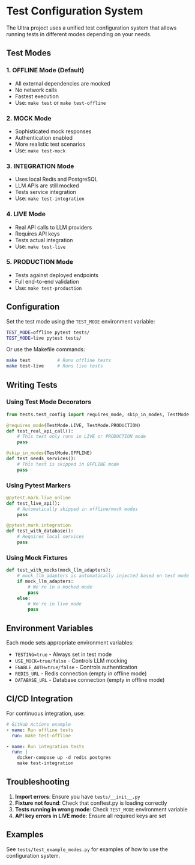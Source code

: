 # Test Configuration System

The Ultra project uses a unified test configuration system that allows running tests in different modes depending on your needs.

## Test Modes

### 1. **OFFLINE Mode** (Default)
- All external dependencies are mocked
- No network calls
- Fastest execution
- Use: `make test` or `make test-offline`

### 2. **MOCK Mode**
- Sophisticated mock responses
- Authentication enabled
- More realistic test scenarios
- Use: `make test-mock`

### 3. **INTEGRATION Mode**
- Uses local Redis and PostgreSQL
- LLM APIs are still mocked
- Tests service integration
- Use: `make test-integration`

### 4. **LIVE Mode**
- Real API calls to LLM providers
- Requires API keys
- Tests actual integration
- Use: `make test-live`

### 5. **PRODUCTION Mode**
- Tests against deployed endpoints
- Full end-to-end validation
- Use: `make test-production`

## Configuration

Set the test mode using the `TEST_MODE` environment variable:

```bash
TEST_MODE=offline pytest tests/
TEST_MODE=live pytest tests/
```

Or use the Makefile commands:

```bash
make test          # Runs offline tests
make test-live     # Runs live tests
```

## Writing Tests

### Using Test Mode Decorators

```python
from tests.test_config import requires_mode, skip_in_modes, TestMode

@requires_mode(TestMode.LIVE, TestMode.PRODUCTION)
def test_real_api_call():
    # This test only runs in LIVE or PRODUCTION mode
    pass

@skip_in_modes(TestMode.OFFLINE)
def test_needs_services():
    # This test is skipped in OFFLINE mode
    pass
```

### Using Pytest Markers

```python
@pytest.mark.live_online
def test_live_api():
    # Automatically skipped in offline/mock modes
    pass

@pytest.mark.integration
def test_with_database():
    # Requires local services
    pass
```

### Using Mock Fixtures

```python
def test_with_mocks(mock_llm_adapters):
    # mock_llm_adapters is automatically injected based on test mode
    if mock_llm_adapters:
        # We're in a mocked mode
        pass
    else:
        # We're in live mode
        pass
```

## Environment Variables

Each mode sets appropriate environment variables:

- `TESTING=true` - Always set in test mode
- `USE_MOCK=true/false` - Controls LLM mocking
- `ENABLE_AUTH=true/false` - Controls authentication
- `REDIS_URL` - Redis connection (empty in offline mode)
- `DATABASE_URL` - Database connection (empty in offline mode)

## CI/CD Integration

For continuous integration, use:

```yaml
# GitHub Actions example
- name: Run offline tests
  run: make test-offline

- name: Run integration tests
  run: |
    docker-compose up -d redis postgres
    make test-integration
```

## Troubleshooting

1. **Import errors**: Ensure you have `tests/__init__.py`
2. **Fixture not found**: Check that conftest.py is loading correctly
3. **Tests running in wrong mode**: Check `TEST_MODE` environment variable
4. **API key errors in LIVE mode**: Ensure all required keys are set

## Examples

See `tests/test_example_modes.py` for examples of how to use the configuration system.